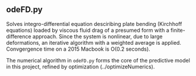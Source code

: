 ## odeFD.py
Solves integro-differential equation desciribing plate bending (Kirchhoff equations) loaded by viscous fluid drag of a presumed form with a finite-difference approach.  Since the system is nonlinear, due to large deformations, an iterative algorithm with a weighted average is applied.  Convgergence time on a 2015 Macbook is O(0.2 seconds).

The numerical algorithm in `odeFD.py` forms the core of the predictive model in this project, refined by optimization (../optimizeNumerics).
